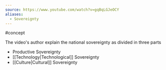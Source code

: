 ```yaml
---
source: https://www.youtube.com/watch?v=gqBqLGJeOCY
aliases:
  - Sovereignty
---
```

#concept 

The video's author explain the national sovereignty as divided in three parts

- Productive Sovereignty
- [[Technology|Technological]] Sovereignty
- [[Culture|Cultural]] Sovereignty